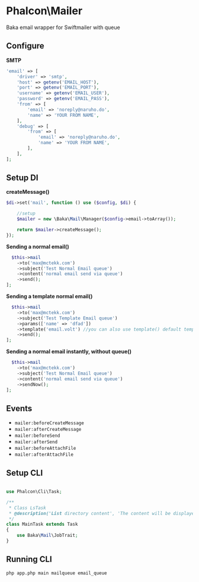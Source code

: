 # Phalcon\Mailer

Baka email wrapper for Swiftmailer with queue

## Configure

**SMTP**

```php
'email' => [
    'driver' => 'smtp',
    'host' => getenv('EMAIL_HOST'),
    'port' => getenv('EMAIL_PORT'),
    'username' => getenv('EMAIL_USER'),
    'password' => getenv('EMAIL_PASS'),
    'from' => [
        'email' => 'noreply@naruho.do',
        'name' => 'YOUR FROM NAME',
    ],
    'debug' => [
        'from' => [
            'email' => 'noreply@naruho.do',
            'name' => 'YOUR FROM NAME',
        ],
    ],
];
```

## Setup DI

**createMessage()**

```php
$di->set('mail', function () use ($config, $di) {

    //setup
    $mailer = new \Baka\Mail\Manager($config->email->toArray());

    return $mailer->createMessage();
});
```

**Sending a normal email()**
```php
  $this->mail
    ->to('max@mctekk.com')
    ->subject('Test Normal Email queue')
    ->content('normal email send via queue')
    ->send();
];

```

**Sending a template normal email()**
```php
  $this->mail
    ->to('max@mctekk.com')
    ->subject('Test Template Email queue')
    ->params(['name' => 'dfad'])
    ->template('email.volt') //you can also use template() default template is email.volt
    ->send();
];

```

**Sending a normal email instantly, without queue()**
```php
  $this->mail
    ->to('max@mctekk.com')
    ->subject('Test Normal Email queue')
    ->content('normal email send via queue')
    ->sendNow();
];

```

## Events
- `mailer:beforeCreateMessage`
- `mailer:afterCreateMessage`
- `mailer:beforeSend`
- `mailer:afterSend`
- `mailer:beforeAttachFile`
- `mailer:afterAttachFile`


## Setup CLI

```php

use Phalcon\Cli\Task;

/**
 * Class LsTask
 * @description('List directory content', 'The content will be displayed in the standard output')
 */
class MainTask extends Task
{
    use Baka\Mail\JobTrait;
}

```

## Running CLI

`php app.php main mailqueue email_queue`
